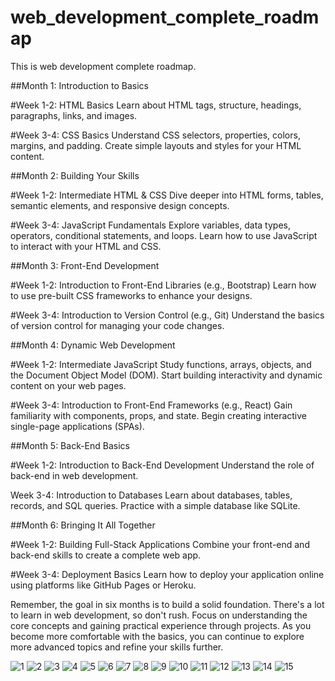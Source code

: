 # web_development_complete_roadmap
This is web development complete roadmap.

##Month 1: Introduction to Basics

#Week 1-2: HTML Basics
Learn about HTML tags, structure, headings, paragraphs, links, and images.

#Week 3-4: CSS Basics
Understand CSS selectors, properties, colors, margins, and padding.
Create simple layouts and styles for your HTML content.

##Month 2: Building Your Skills

#Week 1-2: Intermediate HTML & CSS
Dive deeper into HTML forms, tables, semantic elements, and responsive design concepts.

#Week 3-4: JavaScript Fundamentals
Explore variables, data types, operators, conditional statements, and loops.
Learn how to use JavaScript to interact with your HTML and CSS.

##Month 3: Front-End Development

#Week 1-2: Introduction to Front-End Libraries (e.g., Bootstrap)
Learn how to use pre-built CSS frameworks to enhance your designs.

#Week 3-4: Introduction to Version Control (e.g., Git)
Understand the basics of version control for managing your code changes.

##Month 4: Dynamic Web Development

#Week 1-2: Intermediate JavaScript
Study functions, arrays, objects, and the Document Object Model (DOM).
Start building interactivity and dynamic content on your web pages.

#Week 3-4: Introduction to Front-End Frameworks (e.g., React)
Gain familiarity with components, props, and state.
Begin creating interactive single-page applications (SPAs).

##Month 5: Back-End Basics

#Week 1-2: Introduction to Back-End Development
Understand the role of back-end in web development.

Week 3-4: Introduction to Databases
Learn about databases, tables, records, and SQL queries.
Practice with a simple database like SQLite.

##Month 6: Bringing It All Together

#Week 1-2: Building Full-Stack Applications
Combine your front-end and back-end skills to create a complete web app.

#Week 3-4: Deployment Basics
Learn how to deploy your application online using platforms like GitHub Pages or Heroku.

Remember, the goal in six months is to build a solid foundation. There's a lot to learn in web development, so don't rush. Focus on understanding the core concepts and gaining practical experience through projects. As you become more comfortable with the basics, you can continue to explore more advanced topics and refine your skills further.


![1](https://github.com/adilhamza-learnwithadil/web_development_complete_roadmap/assets/141755280/d22e21f4-bfdb-497b-aeb9-6077d6fbf594)
![2](https://github.com/adilhamza-learnwithadil/web_development_complete_roadmap/assets/141755280/13ab93b0-ec31-4f7d-8936-8cd5036b27f0)
![3](https://github.com/adilhamza-learnwithadil/web_development_complete_roadmap/assets/141755280/e0db1878-3f18-420f-8af2-4f47325feab2)
![4](https://github.com/adilhamza-learnwithadil/web_development_complete_roadmap/assets/141755280/1a41a314-506b-4f9d-ba57-70ba2261978c)
![5](https://github.com/adilhamza-learnwithadil/web_development_complete_roadmap/assets/141755280/3108bc2c-185b-43fd-ae54-b5e68c4ed00f)
![6](https://github.com/adilhamza-learnwithadil/web_development_complete_roadmap/assets/141755280/c7bc1c65-bd99-4023-a380-163d285a98e8)
![7](https://github.com/adilhamza-learnwithadil/web_development_complete_roadmap/assets/141755280/18c8510b-8fc9-43d6-a2e2-12e654785351)
![8](https://github.com/adilhamza-learnwithadil/web_development_complete_roadmap/assets/141755280/a533cf4f-b0f6-409a-bcff-78bbf7908037)
![9](https://github.com/adilhamza-learnwithadil/web_development_complete_roadmap/assets/141755280/c7ddbf84-2646-4e0c-a963-0dce6b928ec3)
![10](https://github.com/adilhamza-learnwithadil/web_development_complete_roadmap/assets/141755280/df93eb62-b44b-4eb8-84c9-35659d04b13b)
![11](https://github.com/adilhamza-learnwithadil/web_development_complete_roadmap/assets/141755280/61eacd1a-0a6d-4262-9f1f-aa4d51f477ef)
![12](https://github.com/adilhamza-learnwithadil/web_development_complete_roadmap/assets/141755280/ee05396a-713a-4d7a-86fd-aaa1db74c048)
![13](https://github.com/adilhamza-learnwithadil/web_development_complete_roadmap/assets/141755280/d28437cb-543f-4edf-8414-8a4cb6f82c7e)
![14](https://github.com/adilhamza-learnwithadil/web_development_complete_roadmap/assets/141755280/d82b8833-d26a-4cf4-955b-90b650ab19db)
![15](https://github.com/adilhamza-learnwithadil/web_development_complete_roadmap/assets/141755280/156a391b-b415-4362-be01-bfc2c5786e75)


